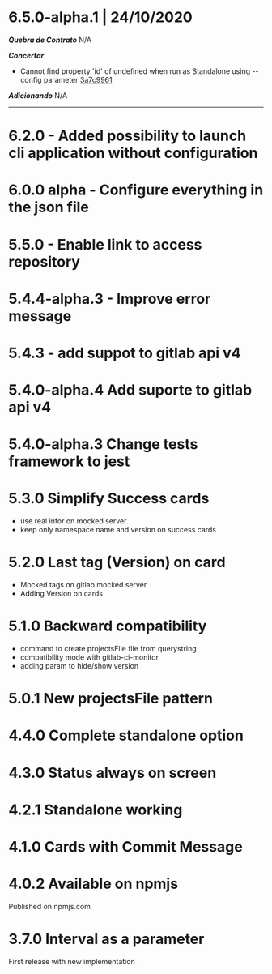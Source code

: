 # 6.5.0-alpha.1 | 24/10/2020

***Quebra de Contrato***
N/A

***Concertar***

* Cannot find property 'id' of undefined when run as Standalone using --config parameter [3a7c9961](https://github.com/ci-dashboard/gitlab-ci-dashboard/commit/3a7c9961c0001e8f8365a0c739fdfae38e9d32e6)


***Adicionando***
N/A

----

# 6.2.0 - Added possibility to launch cli application without configuration

# 6.0.0 alpha - Configure everything in the json file

# 5.5.0 - Enable link to access repository
# 5.4.4-alpha.3 - Improve error message
# 5.4.3 - add suppot to gitlab api v4
# 5.4.0-alpha.4 Add suporte to gitlab api v4
# 5.4.0-alpha.3 Change tests framework to jest

# 5.3.0 Simplify Success cards
- use real infor on mocked server
- keep only namespace name and version on success cards

# 5.2.0 Last tag (Version) on card
- Mocked tags on gitlab mocked server
- Adding Version on cards 

# 5.1.0 Backward compatibility
- command to create projectsFile file from querystring
- compatibility mode with gitlab-ci-monitor
- adding param to hide/show version

# 5.0.1 New projectsFile pattern

# 4.4.0 Complete standalone option

# 4.3.0 Status always on screen

# 4.2.1 Standalone working

# 4.1.0 Cards with Commit Message

# 4.0.2 Available on npmjs

Published on npmjs.com
# 3.7.0 Interval as a parameter

First release with new implementation 